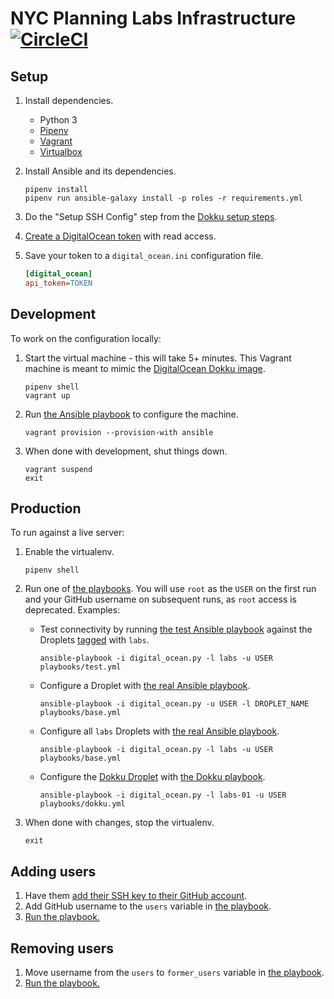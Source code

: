 # NYC Planning Labs Infrastructure [![CircleCI](https://circleci.com/gh/NYCPlanning/labs-infrastructure.svg?style=svg)](https://circleci.com/gh/NYCPlanning/labs-infrastructure)

## Setup

1. Install dependencies.
    * Python 3
    * [Pipenv](https://docs.pipenv.org)
    * [Vagrant](https://www.vagrantup.com/)
    * [Virtualbox](https://www.virtualbox.org/)
1. Install Ansible and its dependencies.

    ```shell
    pipenv install
    pipenv run ansible-galaxy install -p roles -r requirements.yml
    ```

1. Do the "Setup SSH Config" step from the [Dokku setup steps](http://dokku.viewdocs.io/dokku/getting-started/install/vagrant/).
1. [Create a DigitalOcean token](https://www.digitalocean.com/docs/api/create-personal-access-token/) with read access.
1. Save your token to a `digital_ocean.ini` configuration file.

    ```ini
    [digital_ocean]
    api_token=TOKEN
    ```

## Development

To work on the configuration locally:

1. Start the virtual machine - this will take 5+ minutes. This Vagrant machine is meant to mimic the [DigitalOcean Dokku image](https://www.digitalocean.com/products/one-click-apps/dokku/).

    ```shell
    pipenv shell
    vagrant up
    ```

1. Run [the Ansible playbook](playbooks/base.yml) to configure the machine.

    ```shell
    vagrant provision --provision-with ansible
    ```

1. When done with development, shut things down.

    ```shell
    vagrant suspend
    exit
    ```

## Production

To run against a live server:

1. Enable the virtualenv.

    ```shell
    pipenv shell
    ```

1. Run one of [the playbooks](playbooks). You will use `root` as the `USER` on the first run and your GitHub username on subsequent runs, as `root` access is deprecated. Examples:
    * Test connectivity by running [the test Ansible playbook](playbooks/test.yml) against the Droplets [tagged](https://www.digitalocean.com/docs/droplets/how-to/tag/) with `labs`.

        ```shell
        ansible-playbook -i digital_ocean.py -l labs -u USER playbooks/test.yml
        ```

    * Configure a Droplet with [the real Ansible playbook](playbooks/base.yml).

        ```shell
        ansible-playbook -i digital_ocean.py -u USER -l DROPLET_NAME playbooks/base.yml
        ```

    * Configure all `labs` Droplets with [the real Ansible playbook](playbooks/base.yml).

        ```shell
        ansible-playbook -i digital_ocean.py -l labs -u USER playbooks/base.yml
        ```

    * Configure the [Dokku Droplet](http://dokku.viewdocs.io/dokku/getting-started/install/digitalocean/) with [the Dokku playbook](playbooks/dokku.yml).

        ```shell
        ansible-playbook -i digital_ocean.py -l labs-01 -u USER playbooks/dokku.yml
        ```

1. When done with changes, stop the virtualenv.

    ```shell
    exit
    ```

## Adding users

1. Have them [add their SSH key to their GitHub account](https://help.github.com/articles/adding-a-new-ssh-key-to-your-github-account/).
1. Add GitHub username to the `users` variable in [the playbook](playbooks/base.yml).
1. [Run the playbook.](#production)

## Removing users

1. Move username from the `users` to `former_users` variable in [the playbook](playbooks/base.yml).
1. [Run the playbook.](#production)
